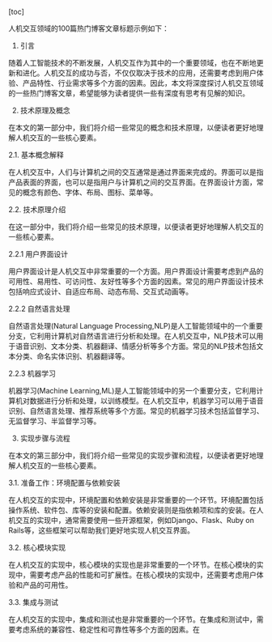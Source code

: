 
[toc]                    
                
                
人机交互领域的100篇热门博客文章标题示例如下：

1. 引言

随着人工智能技术的不断发展，人机交互作为其中的一个重要领域，也在不断地更新和进化。人机交互的成功与否，不仅仅取决于技术的应用，还需要考虑到用户体验、产品特性、行业需求等多个方面的因素。因此，本文将深度探讨人机交互领域的一些热门博客文章，希望能够为读者提供一些有深度有思考有见解的知识。

2. 技术原理及概念

在本文的第一部分中，我们将介绍一些常见的概念和技术原理，以便读者更好地理解人机交互的一些核心要素。

2.1. 基本概念解释

在人机交互中，人们与计算机之间的交互通常是通过界面来完成的。界面可以是指产品表面的界面，也可以是指用户与计算机之间的交互界面。在界面设计方面，常见的概念有颜色、字体、布局、图标、菜单等。

2.2. 技术原理介绍

在这一部分中，我们将介绍一些常见的技术原理，以便读者更好地理解人机交互的一些核心要素。

2.2.1 用户界面设计

用户界面设计是人机交互中非常重要的一个方面。用户界面设计需要考虑到产品的可用性、易用性、可访问性、友好性等多个方面的因素。常见的用户界面设计技术包括响应式设计、自适应布局、动态布局、交互式动画等。

2.2.2 自然语言处理

自然语言处理(Natural Language Processing,NLP)是人工智能领域中的一个重要分支，它利用计算机对自然语言进行分析和处理。在人机交互中，NLP技术可以用于语音识别、文本分类、机器翻译、情感分析等多个方面。常见的NLP技术包括文本分类、命名实体识别、机器翻译等。

2.2.3 机器学习

机器学习(Machine Learning,ML)是人工智能领域中的另一个重要分支，它利用计算机对数据进行分析和处理，以训练模型。在人机交互中，机器学习可以用于语音识别、自然语言处理、推荐系统等多个方面。常见的机器学习技术包括监督学习、无监督学习、半监督学习等。

3. 实现步骤与流程

在本文的第三部分中，我们将介绍一些常见的实现步骤和流程，以便读者更好地理解人机交互的一些核心要素。

3.1. 准备工作：环境配置与依赖安装

在人机交互的实现中，环境配置和依赖安装是非常重要的一个环节。环境配置包括操作系统、软件包、库等的安装和配置。依赖安装则是指依赖项和库的安装。在人机交互的实现中，通常需要使用一些开源框架，例如Django、Flask、Ruby on Rails等，这些框架可以帮助我们更好地实现人机交互界面。

3.2. 核心模块实现

在人机交互的实现中，核心模块的实现也是非常重要的一个环节。在核心模块的实现中，需要考虑产品的性能和可扩展性。在核心模块的实现中，还需要考虑用户体验和产品的可用性。

3.3. 集成与测试

在人机交互的实现中，集成和测试也是非常重要的一个环节。在集成和测试中，需要考虑系统的兼容性、稳定性和可靠性等多个方面的因素。在

